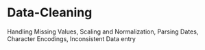 # Data-Cleaning
Handling Missing Values, Scaling and Normalization, Parsing Dates, Character Encodings, Inconsistent Data entry

